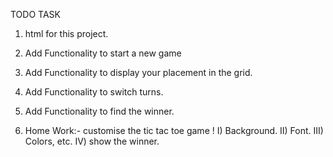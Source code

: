 TODO TASK
1. html for this project.
2. Add Functionality to start a new game
3. Add Functionality to display your placement in the grid.
4. Add Functionality to switch turns.
5. Add Functionality to find the winner.


6. Home Work:-
customise the tic tac toe game !
 I) Background.
 II) Font.
 III) Colors, etc.
 IV) show the winner.